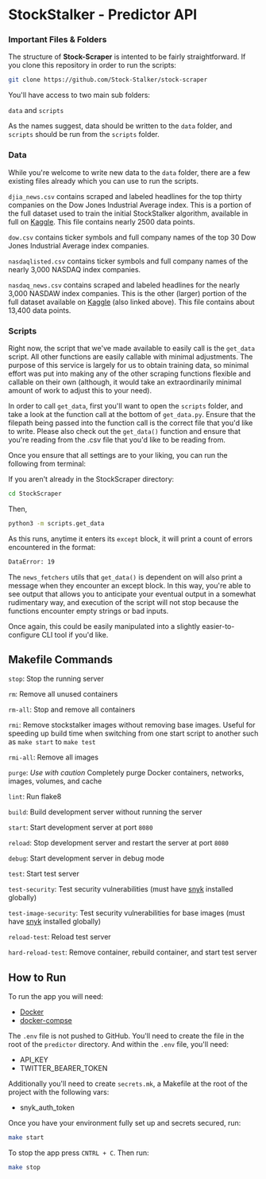 # StockStalker - Predictor API

### Important Files & Folders

The structure of **Stock-Scraper** is intented to be fairly straightforward. If you clone this repository in order to run the scripts:

```zsh
git clone https://github.com/Stock-Stalker/stock-scraper
```

You'll have access to two main sub folders:

`data` and `scripts`

As the names suggest, data should be written to the `data` folder, and `scripts` should be run from the `scripts` folder.

### Data

While you're welcome to write new data to the `data` folder, there are a few existing files already which you can use to run the scripts.

`djia_news.csv` contains scraped and labeled headlines for the top thirty companies on the Dow Jones Industrial Average index. This is a portion of the full dataset used to train the initial StockStalker algorithm, available in full on [Kaggle](https://www.kaggle.com/sidarcidiacono/news-sentiment-analysis-for-stock-data-by-company). This file contains nearly 2500 data points.

`dow.csv` contains ticker symbols and full company names of the top 30 Dow Jones Industrial Average index companies.

`nasdaqlisted.csv` contains ticker symbols and full company names of the nearly 3,000 NASDAQ index companies.

`nasdaq_news.csv` contains scraped and labeled headlines for the nearly 3,000 NASDAW index companies. This is the other (larger) portion of the full dataset available on [Kaggle](https://www.kaggle.com/sidarcidiacono/news-sentiment-analysis-for-stock-data-by-company) (also linked above). This file contains about 13,400 data points.

### Scripts

Right now, the script that we've made available to easily call is the `get_data` script. All other functions are easily callable with minimal adjustments. The purpose of this service is largely for us to obtain training data, so minimal effort was put into making any of the other scraping functions flexible and callable on their own (although, it would take an extraordinarily minimal amount of work to adjust this to your need).

In order to call `get_data`, first you'll want to open the `scripts` folder, and take a look at the function call at the bottom of `get_data.py`. Ensure that the filepath being passed into the function call is the correct file that you'd like to write. Please also check out the `get_data()` function and ensure that you're reading from the .csv file that you'd like to be reading from.

Once you ensure that all settings are to your liking, you can run the following from terminal:

If you aren't already in the StockScraper directory:

```zsh
cd StockScraper
```

Then,

```zsh
python3 -m scripts.get_data
```

As this runs, anytime it enters its `except` block, it will print a count of errors encountered in the format:

```zsh
DataError: 19
```

The `news_fetchers` utils that `get_data()` is dependent on will also print a message when they encounter an except block. In this way, you're able to see output that allows you to anticipate your eventual output in a somewhat rudimentary way, and execution of the script will not stop because the functions encounter empty strings or bad inputs. 

Once again, this could be easily manipulated into a slightly easier-to-configure CLI tool if you'd like.

## Makefile Commands

`stop`: Stop the running server

`rm`: Remove all unused containers

`rm-all`: Stop and remove all containers

`rmi`: Remove stockstalker images without removing base images. Useful for speeding up build time when switching from one start script to another such as `make start` to `make test`

`rmi-all`: Remove all images

`purge`: _Use with caution_ Completely purge Docker containers, networks, images, volumes, and cache

`lint`: Run flake8

`build`: Build development server without running the server

`start`: Start development server at port `8080`

`reload`: Stop development server and restart the server at port `8080`

`debug`: Start development server in debug mode

`test`: Start test server

`test-security`: Test security vulnerabilities (must have [snyk](https://support.snyk.io/hc/en-us/articles/360003812538-Install-the-Snyk-CLI) installed globally)

`test-image-security`: Test security vulnerabilities for base images (must have [snyk](https://support.snyk.io/hc/en-us/articles/360003812538-Install-the-Snyk-CLI) installed globally)

`reload-test`: Reload test server

`hard-reload-test`: Remove container, rebuild container, and start test server

## How to Run

To run the app you will need:

- [Docker](https://docs.docker.com/get-docker/)
- [docker-compse](https://docs.docker.com/compose/install/)

The `.env` file is not pushed to GitHub. You'll need to create the file in the root of the `predictor` directory. And within the `.env` file, you'll need:

- API_KEY
- TWITTER_BEARER_TOKEN

Additionally you'll need to create `secrets.mk`, a Makefile at the root of the project with the following vars:

- snyk_auth_token

Once you have your environment fully set up and secrets secured, run:

```bash
make start
```

To stop the app press `CNTRL + C`. Then run:

```bash
make stop
```
